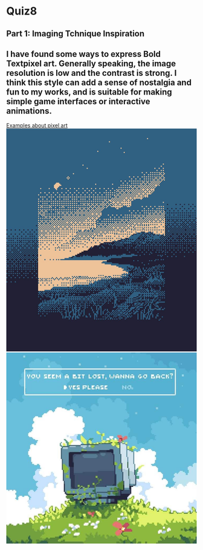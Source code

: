 # Quiz8
## Part 1: Imaging Tchnique Inspiration
## I have found some ways to express **Bold Text**__pixel art__. Generally speaking, the image resolution is low and the contrast is strong. I think this style can add a sense of nostalgia and fun to my works, and is suitable for making simple game interfaces or interactive animations.
[Examples about pixel art](https://skyryedesign.com/art/pixel-art-ideas/)
![An image of pixel art](Images/pixel%20art.jpg)
![An other image of pixel art](Images/pixel%20art2.jpg)



